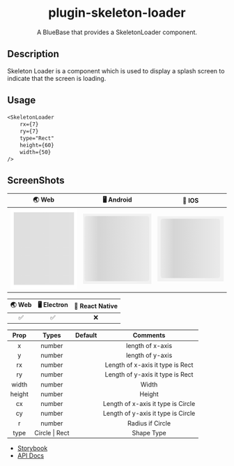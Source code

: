 <div align="center">
  <h1>
		plugin-skeleton-loader
	</h1>
  <p>A BlueBase that provides a SkeletonLoader component.</p>
</div>

## Description

Skeleton Loader is a component which is used to display a splash screen to indicate that the screen is loading.

## Usage

    <SkeletonLoader
        rx={7}
    	ry={7}
    	type="Rect"
    	height={60}
    	width={50}
    />

## ScreenShots

|                             🌏 Web                            |                           🖥 Android                          |                               📱 IOS                              |
| :-----------------------------------------------------------: | :-----------------------------------------------------------: | :---------------------------------------------------------------: |
| <img src="../screenshot/SkeletonLoader_web.png" width="180"/> | <img src="../screenshot/SkeletonLoader_ios.png" width="180"/> | <img src="../screenshot/SkeletonLoader_android.png" width="180"/> |

| 🌏 Web | 🖥 Electron | 📱 React Native |
| :----: | :---------: | :-------------: |
|    ✅   |      ✅      |        ❌        |

|  Prop  |      Types      | Default |              Comments              |
| :----: | :-------------: | :-----: | :--------------------------------: |
|    x   |      number     |         |          length of x-axis          |
|    y   |      number     |         |          length of y-axis          |
|   rx   |      number     |         |  Length of x-axis it type is Rect  |
|   ry   |      number     |         |  Length of y-axis it type is Rect  |
|  width |      number     |         |                Width               |
| height |      number     |         |               Height               |
|   cx   |      number     |         | Length of x-axis it type is Circle |
|   cy   |      number     |         | Length of y-axis it type is Circle |
|    r   |      number     |         |          Radius if Circle          |
|  type  | ️Circle \| Rect |         |             Shape Type             |

-   [Storybook](https://BlueBaseJS.github.io/plugin-skeleton-loader/storybook/)
-   [API Docs](https://BlueBaseJS.github.io/plugin-skeleton-loader/)
